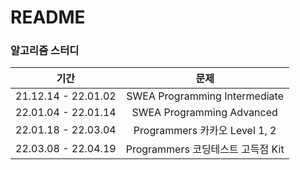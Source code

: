 # README

### 알고리즘 스터디 

|        기간         |               문제                |
| :-----------------: | :-------------------------------: |
| 21.12.14 - 22.01.02 |   SWEA Programming Intermediate   |
| 22.01.04 - 22.01.14 |     SWEA Programming Advanced     |
| 22.01.18 - 22.03.04 |   Programmers 카카오 Level 1, 2   |
| 22.03.08 - 22.04.19 | Programmers 코딩테스트 고득점 Kit |

